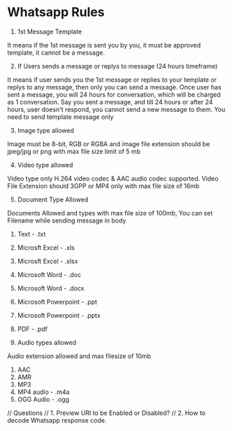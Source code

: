 # Whatsapp Rules #

1. 1st Message Template

It means if the 1st message is sent you by you, it must be approved template, it cannot be a message.

2. If Users sends a message or replys to message (24 hours timeframe)

It means if user sends you the 1st message or replies to your template or replys to any message, then only you can send a message.
Once user has sent a message, you will 24 hours for conversation, which will be charged as 1 conversation.
Say you sent a message, and till 24 hours or after 24 hours, user doesn't respond, you cannot send a new message to them. You need to send template message only

3. Image type allowed

Image must be 8-bit, RGB or RGBA and image file extension should be jpeg/jpg or png with max file size limit of 5 mb

4. Video type allowed

Video type only H.264 video codec & AAC audio codec supported. Video File Extension should 3GPP or MP4 only with max file size of 16mb

5. Document Type Allowed

Documents Allowed and types with max file size of 100mb, You can set Filename while sending message in body
1. Text - .txt
2. Microsft Excel - .xls
3. Microsft Excel - .xlsx
4. Microsoft Word - .doc
5. Microsoft Word - .docx
6. Microsoft Powerpoint - .ppt
7. Microsoft Powerpoint - .pptx
8. PDF - .pdf

6. Audio types allowed

Audio extension allowed and max filesize of 10mb
1. AAC 
2. AMR
3. MP3
4. MP4 audio - .m4a
5. OGG Audio - .ogg


// Questions
// 1. Preview URl to be Enabled or Disabled?
// 2. How to decode Whatsapp response code.